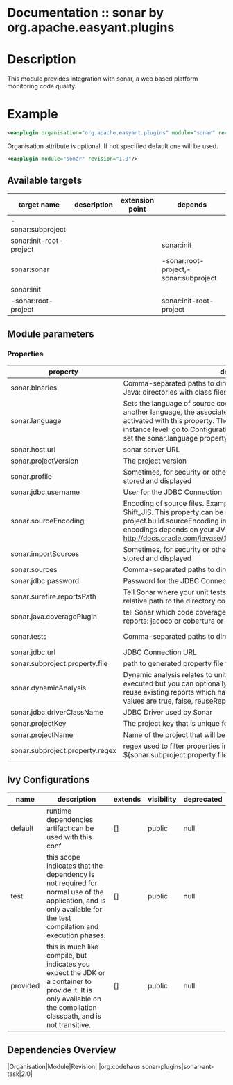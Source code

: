 # Documentation :: sonar by org.apache.easyant.plugins

# Description

This module provides integration with sonar, a web based platform monitoring code quality.

# Example

```xml
<ea:plugin organisation="org.apache.easyant.plugins" module="sonar" revision="1.0"/>
```
Organisation attribute is optional. If not specified default one will be used.

```xml
<ea:plugin module="sonar" revision="1.0"/>
```

## Available targets

|target name|description|extension point|depends|
|-----------|-----------|---------------|-------|
|-sonar:subproject||||
|sonar:init-root-project|||sonar:init|
|sonar:sonar|||-sonar:root-project,-sonar:subproject|
|sonar:init||||
|-sonar:root-project|||sonar:init-root-project|

## Module parameters

### Properties

|property|description|required|default value|
|--------|-----------|--------|-------------|
|sonar.binaries|Comma-separated paths to directories containing binaries (in case of Java: directories with class files)|false|target/main/classes|
|sonar.language|Sets the language of source code. If a Sonar plugin allows to analyze another language, the associated source code analyser can be activated with this property. The default language can be set at instance level: go to Configuration - General Settings - General and set the sonar.language property|false|java|
|sonar.host.url|sonar server URL|false|http://localhost:9000|
|sonar.projectVersion|The project version|false|${ivy.revision}|
|sonar.profile|Sometimes, for security or other reasons, project sources must not be stored and displayed|false||
|sonar.jdbc.username|User for the JDBC Connection|false|sonar|
|sonar.sourceEncoding|Encoding of source files. Example of values: UTF-8, MacRoman, Shift_JIS. This property can be replaced by the standard property project.build.sourceEncoding in Maven projects. The list of available encodings depends on your JVM. See http://docs.oracle.com/javase/1.5.0/docs/guide/intl/encoding.doc.html|false||
|sonar.importSources|Sometimes, for security or other reasons, project sources must not be stored and displayed|false|true|
|sonar.sources|Comma-separated paths to directories containing sources|false|src/main/java|
|sonar.jdbc.password|Password for the JDBC Connection|false|sonar|
|sonar.surefire.reportsPath|Tell Sonar where your unit tests execution reports are: absolute or relative path to the directory containing your reports|false|target/test/xml|
|sonar.java.coveragePlugin|tell Sonar which code coverage engine has been used to generate the reports: jacoco or cobertura or emma or clover|false|jacoco|
|sonar.tests|Comma-separated paths to directories containing tests|false|src/test/java,src/integration-test/java|
|sonar.jdbc.url|JDBC Connection URL|false|jdbc:h2:tcp://localhost:9092/sonar|
|sonar.subproject.property.file|path to generated property file for sonar submodules|false|sonar.properties|
|sonar.dynamicAnalysis|Dynamic analysis relates to unit tests. By default, those unit tests are executed but you can optionally decide to do only static analysis or to reuse existing reports which have been previously generated. Possible values are true, false, reuseReports.|false|reuseReports|
|sonar.jdbc.driverClassName|JDBC Driver used by Sonar|false|org.h2.Driver|
|sonar.projectKey|The project key that is unique for each project.|false|${ivy.organisation}:${ivy.module}|
|sonar.projectName|Name of the project that will be displayed on the web interface|false|${sonar.projectKey}|
|sonar.subproject.property.regex|regex used to filter properties in generated ${sonar.subproject.property.file}|false|sonar.*|

## Ivy Configurations

|name|description|extends|visibility|deprecated|
|----|-----------|-------|----------|----------|
|default|runtime dependencies artifact can be used with this conf|[]|public|null|
|test|this scope indicates that the dependency is not required for normal use of the application, and is only available for the test compilation and execution phases.|[]|public|null|
|provided|this is much like compile, but indicates you expect the JDK or a container to provide it. It is only available on the compilation classpath, and is not transitive.|[]|public|null|

## Dependencies Overview

|Organisation|Module|Revision|
|org.codehaus.sonar-plugins|sonar-ant-task|2.0|
